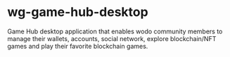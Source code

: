 # wg-game-hub-desktop
Game Hub desktop application that enables wodo community members to manage their wallets, accounts, social network, explore blockchain/NFT games and play their favorite blockchain games.
